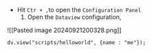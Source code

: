 - Hit `Ctr + ,`to open the `Configuration Panel`
	1. Open the `Dataview` configuration,


![[Pasted image 20240921200328.png]]


``` dataviewjs
dv.view("scripts/helloworld", {name : "me"});
```

